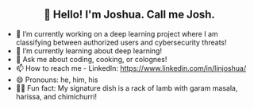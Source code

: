 <h2 align="center"><strong>👋 Hello! I'm Joshua. Call me Josh.</strong></h2>

- 🔭 I’m currently working on a deep learning project where I am classifying between authorized users and cybersecurity threats!
- 🌱 I’m currently learning about deep learning!
- 💬 Ask me about coding, cooking, or colognes!
- 📫 How to reach me - LinkedIn: https://www.linkedin.com/in/linjoshua/
- 😄 Pronouns: he, him, his
- 👨‍🍳 Fun fact: My signature dish is a rack of lamb with garam masala, harissa, and chimichurri!
